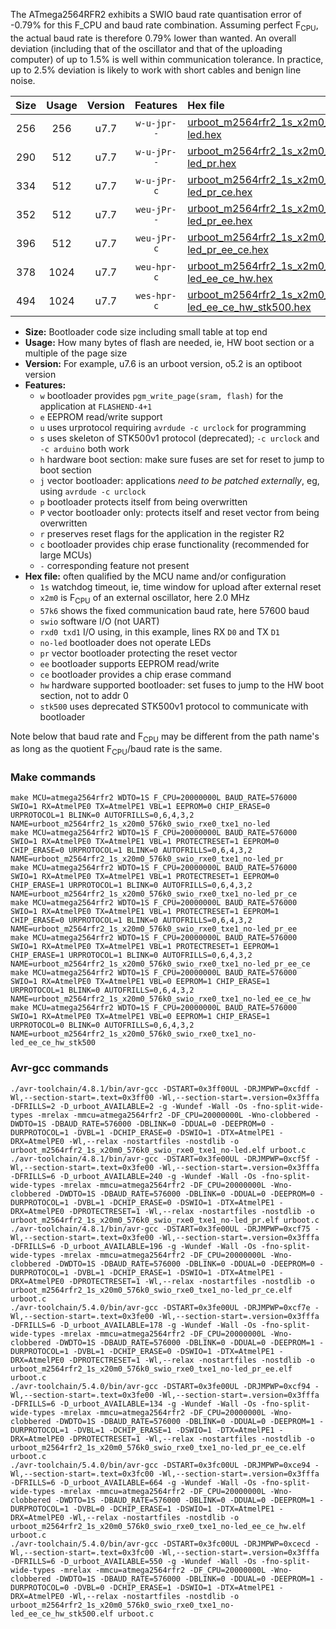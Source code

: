 The ATmega2564RFR2 exhibits a SWIO baud rate quantisation error of -0.79% for this F_CPU and baud rate combination. Assuming perfect F<sub>CPU</sub>, the actual baud rate is therefore 0.79% lower than wanted. An overall deviation (including that of the oscillator and that of the uploading computer) of up to 1.5% is well within communication tolerance. In practice, up to 2.5% deviation is likely to work with short cables and benign line noise.

|Size|Usage|Version|Features|Hex file|
|:-:|:-:|:-:|:-:|:--|
|256|256|u7.7|`w-u-jpr--`|[urboot_m2564rfr2_1s_x2m0_57k6_swio_rxe0_txe1_no-led.hex](https://raw.githubusercontent.com/stefanrueger/urboot.hex/main/mcus/atmega2564rfr2/watchdog_1_s/external_oscillator_x/%2B2m000000_hz/%2B%2B57k6_baud/uart0_rxe0_txe1/no-led/urboot_m2564rfr2_1s_x2m0_57k6_swio_rxe0_txe1_no-led.hex)|
|290|512|u7.7|`w-u-jPr--`|[urboot_m2564rfr2_1s_x2m0_57k6_swio_rxe0_txe1_no-led_pr.hex](https://raw.githubusercontent.com/stefanrueger/urboot.hex/main/mcus/atmega2564rfr2/watchdog_1_s/external_oscillator_x/%2B2m000000_hz/%2B%2B57k6_baud/uart0_rxe0_txe1/no-led/urboot_m2564rfr2_1s_x2m0_57k6_swio_rxe0_txe1_no-led_pr.hex)|
|334|512|u7.7|`w-u-jPr-c`|[urboot_m2564rfr2_1s_x2m0_57k6_swio_rxe0_txe1_no-led_pr_ce.hex](https://raw.githubusercontent.com/stefanrueger/urboot.hex/main/mcus/atmega2564rfr2/watchdog_1_s/external_oscillator_x/%2B2m000000_hz/%2B%2B57k6_baud/uart0_rxe0_txe1/no-led/urboot_m2564rfr2_1s_x2m0_57k6_swio_rxe0_txe1_no-led_pr_ce.hex)|
|352|512|u7.7|`weu-jPr--`|[urboot_m2564rfr2_1s_x2m0_57k6_swio_rxe0_txe1_no-led_pr_ee.hex](https://raw.githubusercontent.com/stefanrueger/urboot.hex/main/mcus/atmega2564rfr2/watchdog_1_s/external_oscillator_x/%2B2m000000_hz/%2B%2B57k6_baud/uart0_rxe0_txe1/no-led/urboot_m2564rfr2_1s_x2m0_57k6_swio_rxe0_txe1_no-led_pr_ee.hex)|
|396|512|u7.7|`weu-jPr-c`|[urboot_m2564rfr2_1s_x2m0_57k6_swio_rxe0_txe1_no-led_pr_ee_ce.hex](https://raw.githubusercontent.com/stefanrueger/urboot.hex/main/mcus/atmega2564rfr2/watchdog_1_s/external_oscillator_x/%2B2m000000_hz/%2B%2B57k6_baud/uart0_rxe0_txe1/no-led/urboot_m2564rfr2_1s_x2m0_57k6_swio_rxe0_txe1_no-led_pr_ee_ce.hex)|
|378|1024|u7.7|`weu-hpr-c`|[urboot_m2564rfr2_1s_x2m0_57k6_swio_rxe0_txe1_no-led_ee_ce_hw.hex](https://raw.githubusercontent.com/stefanrueger/urboot.hex/main/mcus/atmega2564rfr2/watchdog_1_s/external_oscillator_x/%2B2m000000_hz/%2B%2B57k6_baud/uart0_rxe0_txe1/no-led/urboot_m2564rfr2_1s_x2m0_57k6_swio_rxe0_txe1_no-led_ee_ce_hw.hex)|
|494|1024|u7.7|`wes-hpr-c`|[urboot_m2564rfr2_1s_x2m0_57k6_swio_rxe0_txe1_no-led_ee_ce_hw_stk500.hex](https://raw.githubusercontent.com/stefanrueger/urboot.hex/main/mcus/atmega2564rfr2/watchdog_1_s/external_oscillator_x/%2B2m000000_hz/%2B%2B57k6_baud/uart0_rxe0_txe1/no-led/urboot_m2564rfr2_1s_x2m0_57k6_swio_rxe0_txe1_no-led_ee_ce_hw_stk500.hex)|

- **Size:** Bootloader code size including small table at top end
- **Usage:** How many bytes of flash are needed, ie, HW boot section or a multiple of the page size
- **Version:** For example, u7.6 is an urboot version, o5.2 is an optiboot version
- **Features:**
  + `w` bootloader provides `pgm_write_page(sram, flash)` for the application at `FLASHEND-4+1`
  + `e` EEPROM read/write support
  + `u` uses urprotocol requiring `avrdude -c urclock` for programming
  + `s` uses skeleton of STK500v1 protocol (deprecated); `-c urclock` and `-c arduino` both work
  + `h` hardware boot section: make sure fuses are set for reset to jump to boot section
  + `j` vector bootloader: applications *need to be patched externally*, eg, using `avrdude -c urclock`
  + `p` bootloader protects itself from being overwritten
  + `P` vector bootloader only: protects itself and reset vector from being overwritten
  + `r` preserves reset flags for the application in the register R2
  + `c` bootloader provides chip erase functionality (recommended for large MCUs)
  + `-` corresponding feature not present
- **Hex file:** often qualified by the MCU name and/or configuration
  + `1s` watchdog timeout, ie, time window for upload after external reset
  + `x2m0` is F<sub>CPU</sub> of an external oscillator, here 2.0 MHz
  + `57k6` shows the fixed communication baud rate, here 57600 baud
  + `swio` software I/O (not UART)
  + `rxd0 txd1` I/O using, in this example, lines RX `D0` and TX `D1`
  + `no-led` bootloader does not operate LEDs
  + `pr` vector bootloader protecting the reset vector
  + `ee` bootloader supports EEPROM read/write
  + `ce` bootloader provides a chip erase command
  + `hw` hardware supported bootloader: set fuses to jump to the HW boot section, not to addr 0
  + `stk500` uses deprecated STK500v1 protocol to communicate with bootloader


Note below that baud rate and F<sub>CPU</sub> may be different from the path name's as long as the quotient F<sub>CPU</sub>/baud rate is the same.

### Make commands
```
make MCU=atmega2564rfr2 WDTO=1S F_CPU=20000000L BAUD_RATE=576000 SWIO=1 RX=AtmelPE0 TX=AtmelPE1 VBL=1 EEPROM=0 CHIP_ERASE=0 URPROTOCOL=1 BLINK=0 AUTOFRILLS=0,6,4,3,2 NAME=urboot_m2564rfr2_1s_x20m0_576k0_swio_rxe0_txe1_no-led
make MCU=atmega2564rfr2 WDTO=1S F_CPU=20000000L BAUD_RATE=576000 SWIO=1 RX=AtmelPE0 TX=AtmelPE1 VBL=1 PROTECTRESET=1 EEPROM=0 CHIP_ERASE=0 URPROTOCOL=1 BLINK=0 AUTOFRILLS=0,6,4,3,2 NAME=urboot_m2564rfr2_1s_x20m0_576k0_swio_rxe0_txe1_no-led_pr
make MCU=atmega2564rfr2 WDTO=1S F_CPU=20000000L BAUD_RATE=576000 SWIO=1 RX=AtmelPE0 TX=AtmelPE1 VBL=1 PROTECTRESET=1 EEPROM=0 CHIP_ERASE=1 URPROTOCOL=1 BLINK=0 AUTOFRILLS=0,6,4,3,2 NAME=urboot_m2564rfr2_1s_x20m0_576k0_swio_rxe0_txe1_no-led_pr_ce
make MCU=atmega2564rfr2 WDTO=1S F_CPU=20000000L BAUD_RATE=576000 SWIO=1 RX=AtmelPE0 TX=AtmelPE1 VBL=1 PROTECTRESET=1 EEPROM=1 CHIP_ERASE=0 URPROTOCOL=1 BLINK=0 AUTOFRILLS=0,6,4,3,2 NAME=urboot_m2564rfr2_1s_x20m0_576k0_swio_rxe0_txe1_no-led_pr_ee
make MCU=atmega2564rfr2 WDTO=1S F_CPU=20000000L BAUD_RATE=576000 SWIO=1 RX=AtmelPE0 TX=AtmelPE1 VBL=1 PROTECTRESET=1 EEPROM=1 CHIP_ERASE=1 URPROTOCOL=1 BLINK=0 AUTOFRILLS=0,6,4,3,2 NAME=urboot_m2564rfr2_1s_x20m0_576k0_swio_rxe0_txe1_no-led_pr_ee_ce
make MCU=atmega2564rfr2 WDTO=1S F_CPU=20000000L BAUD_RATE=576000 SWIO=1 RX=AtmelPE0 TX=AtmelPE1 VBL=0 EEPROM=1 CHIP_ERASE=1 URPROTOCOL=1 BLINK=0 AUTOFRILLS=0,6,4,3,2 NAME=urboot_m2564rfr2_1s_x20m0_576k0_swio_rxe0_txe1_no-led_ee_ce_hw
make MCU=atmega2564rfr2 WDTO=1S F_CPU=20000000L BAUD_RATE=576000 SWIO=1 RX=AtmelPE0 TX=AtmelPE1 VBL=0 EEPROM=1 CHIP_ERASE=1 URPROTOCOL=0 BLINK=0 AUTOFRILLS=0,6,4,3,2 NAME=urboot_m2564rfr2_1s_x20m0_576k0_swio_rxe0_txe1_no-led_ee_ce_hw_stk500
```

### Avr-gcc commands
```
./avr-toolchain/4.8.1/bin/avr-gcc -DSTART=0x3ff00UL -DRJMPWP=0xcfdf -Wl,--section-start=.text=0x3ff00 -Wl,--section-start=.version=0x3fffa -DFRILLS=2 -D_urboot_AVAILABLE=2 -g -Wundef -Wall -Os -fno-split-wide-types -mrelax -mmcu=atmega2564rfr2 -DF_CPU=20000000L -Wno-clobbered -DWDTO=1S -DBAUD_RATE=576000 -DBLINK=0 -DDUAL=0 -DEEPROM=0 -DURPROTOCOL=1 -DVBL=1 -DCHIP_ERASE=0 -DSWIO=1 -DTX=AtmelPE1 -DRX=AtmelPE0 -Wl,--relax -nostartfiles -nostdlib -o urboot_m2564rfr2_1s_x20m0_576k0_swio_rxe0_txe1_no-led.elf urboot.c
./avr-toolchain/4.8.1/bin/avr-gcc -DSTART=0x3fe00UL -DRJMPWP=0xcf5f -Wl,--section-start=.text=0x3fe00 -Wl,--section-start=.version=0x3fffa -DFRILLS=6 -D_urboot_AVAILABLE=240 -g -Wundef -Wall -Os -fno-split-wide-types -mrelax -mmcu=atmega2564rfr2 -DF_CPU=20000000L -Wno-clobbered -DWDTO=1S -DBAUD_RATE=576000 -DBLINK=0 -DDUAL=0 -DEEPROM=0 -DURPROTOCOL=1 -DVBL=1 -DCHIP_ERASE=0 -DSWIO=1 -DTX=AtmelPE1 -DRX=AtmelPE0 -DPROTECTRESET=1 -Wl,--relax -nostartfiles -nostdlib -o urboot_m2564rfr2_1s_x20m0_576k0_swio_rxe0_txe1_no-led_pr.elf urboot.c
./avr-toolchain/4.8.1/bin/avr-gcc -DSTART=0x3fe00UL -DRJMPWP=0xcf75 -Wl,--section-start=.text=0x3fe00 -Wl,--section-start=.version=0x3fffa -DFRILLS=6 -D_urboot_AVAILABLE=196 -g -Wundef -Wall -Os -fno-split-wide-types -mrelax -mmcu=atmega2564rfr2 -DF_CPU=20000000L -Wno-clobbered -DWDTO=1S -DBAUD_RATE=576000 -DBLINK=0 -DDUAL=0 -DEEPROM=0 -DURPROTOCOL=1 -DVBL=1 -DCHIP_ERASE=1 -DSWIO=1 -DTX=AtmelPE1 -DRX=AtmelPE0 -DPROTECTRESET=1 -Wl,--relax -nostartfiles -nostdlib -o urboot_m2564rfr2_1s_x20m0_576k0_swio_rxe0_txe1_no-led_pr_ce.elf urboot.c
./avr-toolchain/5.4.0/bin/avr-gcc -DSTART=0x3fe00UL -DRJMPWP=0xcf7e -Wl,--section-start=.text=0x3fe00 -Wl,--section-start=.version=0x3fffa -DFRILLS=6 -D_urboot_AVAILABLE=178 -g -Wundef -Wall -Os -fno-split-wide-types -mrelax -mmcu=atmega2564rfr2 -DF_CPU=20000000L -Wno-clobbered -DWDTO=1S -DBAUD_RATE=576000 -DBLINK=0 -DDUAL=0 -DEEPROM=1 -DURPROTOCOL=1 -DVBL=1 -DCHIP_ERASE=0 -DSWIO=1 -DTX=AtmelPE1 -DRX=AtmelPE0 -DPROTECTRESET=1 -Wl,--relax -nostartfiles -nostdlib -o urboot_m2564rfr2_1s_x20m0_576k0_swio_rxe0_txe1_no-led_pr_ee.elf urboot.c
./avr-toolchain/5.4.0/bin/avr-gcc -DSTART=0x3fe00UL -DRJMPWP=0xcf94 -Wl,--section-start=.text=0x3fe00 -Wl,--section-start=.version=0x3fffa -DFRILLS=6 -D_urboot_AVAILABLE=134 -g -Wundef -Wall -Os -fno-split-wide-types -mrelax -mmcu=atmega2564rfr2 -DF_CPU=20000000L -Wno-clobbered -DWDTO=1S -DBAUD_RATE=576000 -DBLINK=0 -DDUAL=0 -DEEPROM=1 -DURPROTOCOL=1 -DVBL=1 -DCHIP_ERASE=1 -DSWIO=1 -DTX=AtmelPE1 -DRX=AtmelPE0 -DPROTECTRESET=1 -Wl,--relax -nostartfiles -nostdlib -o urboot_m2564rfr2_1s_x20m0_576k0_swio_rxe0_txe1_no-led_pr_ee_ce.elf urboot.c
./avr-toolchain/5.4.0/bin/avr-gcc -DSTART=0x3fc00UL -DRJMPWP=0xce94 -Wl,--section-start=.text=0x3fc00 -Wl,--section-start=.version=0x3fffa -DFRILLS=6 -D_urboot_AVAILABLE=664 -g -Wundef -Wall -Os -fno-split-wide-types -mrelax -mmcu=atmega2564rfr2 -DF_CPU=20000000L -Wno-clobbered -DWDTO=1S -DBAUD_RATE=576000 -DBLINK=0 -DDUAL=0 -DEEPROM=1 -DURPROTOCOL=1 -DVBL=0 -DCHIP_ERASE=1 -DSWIO=1 -DTX=AtmelPE1 -DRX=AtmelPE0 -Wl,--relax -nostartfiles -nostdlib -o urboot_m2564rfr2_1s_x20m0_576k0_swio_rxe0_txe1_no-led_ee_ce_hw.elf urboot.c
./avr-toolchain/5.4.0/bin/avr-gcc -DSTART=0x3fc00UL -DRJMPWP=0xcecd -Wl,--section-start=.text=0x3fc00 -Wl,--section-start=.version=0x3fffa -DFRILLS=6 -D_urboot_AVAILABLE=550 -g -Wundef -Wall -Os -fno-split-wide-types -mrelax -mmcu=atmega2564rfr2 -DF_CPU=20000000L -Wno-clobbered -DWDTO=1S -DBAUD_RATE=576000 -DBLINK=0 -DDUAL=0 -DEEPROM=1 -DURPROTOCOL=0 -DVBL=0 -DCHIP_ERASE=1 -DSWIO=1 -DTX=AtmelPE1 -DRX=AtmelPE0 -Wl,--relax -nostartfiles -nostdlib -o urboot_m2564rfr2_1s_x20m0_576k0_swio_rxe0_txe1_no-led_ee_ce_hw_stk500.elf urboot.c
```

